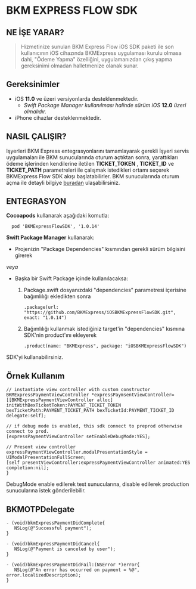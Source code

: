 # BKM EXPRESS FLOW SDK


## NE İŞE YARAR?

> Hizmetinize sunulan BKM Express Flow iOS SDK paketi ile son kullanıcının iOS cihazında BKMExpress uygulaması kurulu olmasa dahi, "Ödeme Yapma" özelliğini, uygulamanızdan çıkış yapma gereksinimi olmadan halletmenize olanak sunar.

## Gereksinimler

- iOS **11.0** ve üzeri versiyonlarda desteklenmektedir.
    - *Swift Package Manager kullanılması halinde sürüm iOS* **12.0** *üzeri olmalıdır.*
- iPhone cihazlar desteklenmektedir.

## NASIL ÇALIŞIR?

Işyerleri BKM Express entegrasyonlarını tamamlayarak gerekli İşyeri servis uygulamaları ile BKM sunucularında oturum açtıktan sonra, yarattıkları ödeme işlerinden kendilerine iletilen **TICKET_TOKEN** , **TICKET_ID** ve **TICKET_PATH** parametreleri ile çalışmak istedikleri ortamı seçerek BKMExpress Flow SDK akışı başlatabilirler.
BKM sunucularında oturum açma ile detayli bilgiye [buradan](https://test-api.bkmexpress.com.tr/docs) ulaşabilirsiniz.

## ENTEGRASYON

**Cocoapods** kullanarak aşağıdaki komutla:

      pod 'BKMExpressFlowSDK', '1.0.14'

**Swift Package Manager** kullanarak:
  - Projenizin "Package Dependencies" kısmından gerekli sürüm bilgisini girerek 
  
  *veya*
  
  - Başka bir Swift Package içinde kullanılacaksa:
       1. Package.swift dosyanızdaki "dependencies" parametresi içerisine bağımlılığı ekledikten sonra
       
              .package(url: "https://github.com/BKMExpress/iOSBKMExpressFlowSDK.git", exact: "1.0.14")
          
       2. Bağımlılığı kullanmak istediğiniz target'in "dependencies" kısmına SDK'nin product'ını ekleyerek
      
              .product(name: "BKMExpress", package: "iOSBKMExpressFlowSDK")
              
SDK'yi kullanabilirsiniz.

## Örnek Kullanım 

```objc
// instantiate view controller with custom constructor
BKMExpressPaymentViewController *expressPaymsentViewController= [[BKMExpressPaymentViewController alloc] initWithBexTicketToken:PAYMENT_TICKET_TOKEN bexTicketPath:PAYMENT_TICKET_PATH bexTicketId:PAYMENT_TICKET_ID delegate:self];

// if debug mode is enabled, this sdk connect to preprod otherwise connect to prod.
[expressPaymentViewController setEnableDebugMode:YES];

// Present view controller
expressPaymentViewController.modalPresentationStyle = UIModalPresentationFullScreen;
[self presentViewController:expressPaymentViewController animated:YES completion:nil];
}
```
DebugMode enable edilerek test sunucularına, disable edilerek production sunucularına istek gönderilebilir.

## BKMOTPDelegate

```objc
- (void)bkmExpressPaymentDidComplete{
   NSLog(@"Successful payment");
}

- (void)bkmExpressPaymentDidCancel{
   NSLog(@"Payment is canceled by user");
}

- (void)bkmExpressPaymentDidFail:(NSError *)error{
   NSLog(@"An error has occurred on payment = %@", error.localizedDescription);
}
```
